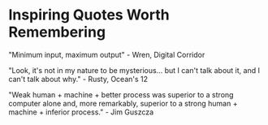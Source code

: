 # Inspiring Quotes Worth Remembering

"Minimum input, maximum output" - Wren, Digital Corridor

"Look, it's not in my nature to be mysterious... but I can't talk about it, and I can't talk about why." - Rusty, Ocean's 12

"Weak human + machine + better process was superior to a strong computer alone and, more remarkably, superior to a strong human + machine + inferior process." - Jim Guszcza
